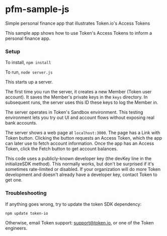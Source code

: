 # pfm-sample-js

Simple personal finance app that illustrates Token.io's Access Tokens

This sample app shows how to use Token's Access Tokens to inform a personal finance app.

### Setup

To install, `npm install`

To run, `node server.js`

This starts up a server.

The first time you run the server, it creates a new Member (Token user account).
It saves the Member's private keys in the `keys` directory.
In subsequent runs, the server uses this ID these keys to log the Member in.

The server operates in Token's Sandbox environment. This testing environment
lets you try out UI and account flows without exposing real bank accounts.

The server shows a web page at `localhost:3000`. The page has a Link with Token button.
Clicking the button requests an Access Token, which the app can later use to fetch
account information. Once the app has an Access Token, click the Fetch button
to get account balances.

This code uses a publicly-known developer key (the devKey line in the
initializeSDK method). This normally works, but don't be surprised if
it's sometimes rate-limited or disabled. If your organization will do
more Token development and doesn't already have a developer key, contact
Token to get one.

### Troubleshooting

If anything goes wrong, try to update the token SDK dependency:

`npm update token-io`

Otherwise, email Token support: support@token.io, or one of the Token engineers.
